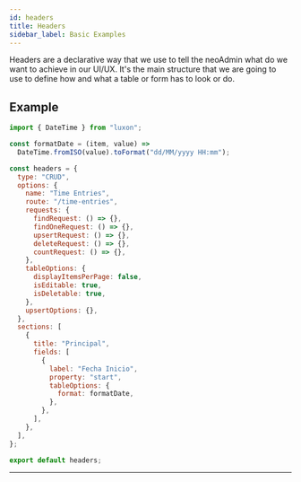 ```yaml
---
id: headers
title: Headers
sidebar_label: Basic Examples
---
```


Headers are a declarative way that we use to tell the neoAdmin what do we want to achieve in our UI/UX. It's the main structure that we are going to use to define how and what a table or form has to look or do.

## Example

```js
import { DateTime } from "luxon";

const formatDate = (item, value) =>
  DateTime.fromISO(value).toFormat("dd/MM/yyyy HH:mm");

const headers = {
  type: "CRUD",
  options: {
    name: "Time Entries",
    route: "/time-entries",
    requests: {
      findRequest: () => {},
      findOneRequest: () => {},
      upsertRequest: () => {},
      deleteRequest: () => {},
      countRequest: () => {},
    },
    tableOptions: {
      displayItemsPerPage: false,
      isEditable: true,
      isDeletable: true,
    },
    upsertOptions: {},
  },
  sections: [
    {
      title: "Principal",
      fields: [
        {
          label: "Fecha Inicio",
          property: "start",
          tableOptions: {
            format: formatDate,
          },
        },
      ],
    },
  ],
};

export default headers;
```

---
